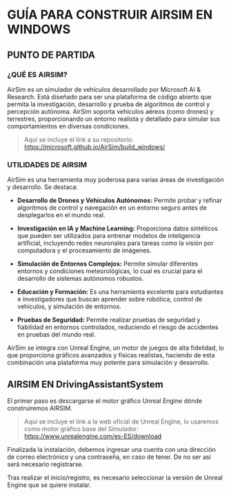 # GUÍA PARA CONSTRUIR AIRSIM EN WINDOWS

## **PUNTO DE PARTIDA**

### ¿QUÉ ES AIRSIM?

AirSim es un simulador de vehículos desarrollado por Microsoft AI & Research. Está diseñado para ser una plataforma de código abierto que permita la investigación, desarrollo y prueba de algoritmos de control y percepción autónoma. AirSim soporta vehículos aéreos (como drones) y terrestres, proporcionando un entorno realista y detallado para simular sus comportamientos en diversas condiciones.

> Aquí se incluye el link a su repositorio: <https://microsoft.github.io/AirSim/build_windows/>

### UTILIDADES DE AIRSIM

AirSim es una herramienta muy poderosa para varias áreas de investigación y desarrollo. Se destaca:

+ **Desarrollo de Drones y Vehículos Autónomos:** Permite probar y refinar algoritmos de control y navegación en un entorno seguro antes de desplegarlos en el mundo real.

+ **Investigación en IA y Machine Learning:** Proporciona datos sintéticos que pueden ser utilizados para entrenar modelos de inteligencia artificial, incluyendo redes neuronales para tareas como la visión por computadora y el procesamiento de imágenes.

+ **Simulación de Entornos Complejos:** Permite simular diferentes entornos y condiciones meteorológicas, lo cual es crucial para el desarrollo de sistemas autónomos robustos.

+ **Educación y Formación:** Es una herramienta excelente para estudiantes e investigadores que buscan aprender sobre robótica, control de vehículos, y simulación de entornos.

+ **Pruebas de Seguridad:** Permite realizar pruebas de seguridad y fiabilidad en entornos controlados, reduciendo el riesgo de accidentes en pruebas del mundo real.

AirSim se integra con Unreal Engine, un motor de juegos de alta fidelidad, lo que proporciona gráficos avanzados y físicas realistas, haciendo de esta combinación una plataforma muy potente para simulación y desarrollo.

## AIRSIM EN DrivingAssistantSystem

El primer paso es descargarse el motor gráfico Unreal Engine dónde construiremos AIRSIM.

> Aquí se incluye el link a la web oficial de Unreal Engine, lo usaremos como motor gráfico base del Simulador: <https://www.unrealengine.com/es-ES/download>

Finalizada la instalación, debemos ingresar una cuenta con una dirección de correo electrónico y una contraseña, en caso de tener. De no ser así será necesario registrarse.

Tras realizar el inicio/registro, es necesario seleccionar la versión de Unreal Engine que se quiere instalar.
